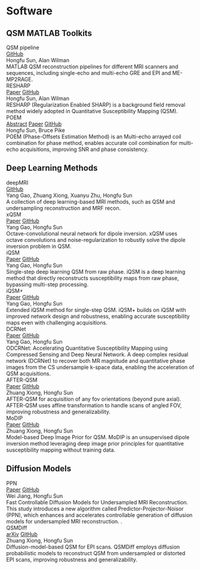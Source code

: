 # Software

## QSM MATLAB Toolkits

<div class="software-list">

  <div class="software-card">
    <div class="software-header">
      <div class="software-title">QSM pipeline</div>
      <div class="software-actions">
        <a class="software-btn action" href="https://github.com/sunhongfu/QSM/" target="_blank" rel="noopener">GitHub</a>
        <!-- <span class="software-tag matlab">MATLAB</span> -->
      </div>
    </div>
    <div class="software-authors">Hongfu Sun, Alan Wilman</div>
    <div class="software-venue">MATLAB QSM reconstruction pipelines for different MRI scanners and sequences, including single-echo and multi-echo GRE and EPI and ME-MP2RAGE.</div>
  </div>

  <div class="software-card">
    <div class="software-header">
      <div class="software-title">RESHARP</div>
      <div class="software-actions">
        <a class="software-btn action" href="https://doi.org/10.1002/mrm.24765" target="_blank" rel="noopener">Paper</a>
        <a class="software-btn action" href="https://github.com/sunhongfu/QSM/blob/master/background_field_removal/resharp.m" target="_blank" rel="noopener">GitHub</a>
        <!-- <span class="software-tag matlab">MATLAB</span> -->
      </div>
    </div>
    <div class="software-authors">Hongfu Sun, Alan Wilman</div>
    <div class="software-venue">RESHARP (Regularization Enabled SHARP) is a background field removal method widely adopted in Quantitative Susceptibility Mapping (QSM).</div>
  </div>

  <div class="software-card">
    <div class="software-header">
      <div class="software-title">POEM</div>
      <div class="software-actions">
        <a class="software-btn action" href="https://archive.ismrm.org/2018/4993.html" target="_blank" rel="noopener">Abstract</a>
        <a class="software-btn action" href="https://doi.org/10.1002/mrm.27975" target="_blank" rel="noopener">Paper</a>
        <a class="software-btn action" href="https://github.com/sunhongfu/QSM/blob/master/coil_combination/poem.m" target="_blank" rel="noopener">GitHub</a>
        <!-- <span class="software-tag matlab">MATLAB</span> -->
      </div>
    </div>
    <div class="software-authors">Hongfu Sun, Bruce Pike</div>
    <div class="software-venue">POEM (Phase-Offsets Estimation Method) is an Multi-echo arrayed coil combination for phase method, enables accurate coil combination for multi-echo acquisitions, improving SNR and phase consistency.</div>
  </div>

</div>


## Deep Learning Methods

<div class="software-list">

  <div class="software-card">
    <div class="software-header">
      <div class="software-title">deepMRI</div>
      <div class="software-actions">
        <a class="software-btn action" href="https://github.com/sunhongfu/deepMRI" target="_blank" rel="noopener">GitHub</a>
        <!-- <span class="software-tag python">Python</span> -->
        <!-- <span class="software-tag dl">Deep Learning</span> -->
      </div>
    </div>
    <div class="software-authors">Yang Gao, Zhuang Xiong, Xuanyu Zhu, Hongfu Sun</div>
    <div class="software-venue">A collection of deep learning-based MRI methods, such as QSM and undersampling reconstruction and MRF recon.</div>
  </div>

  <div class="software-card">
    <div class="software-header">
      <div class="software-title">xQSM</div>
      <div class="software-actions">
        <a class="software-btn action" href="https://doi.org/10.1002/nbm.4461" target="_blank" rel="noopener">Paper</a>
        <a class="software-btn action" href="https://github.com/sunhongfu/deepMRI/tree/master/xQSM" target="_blank" rel="noopener">GitHub</a>
        <!-- <span class="software-tag python">Python</span> -->
        <!-- <span class="software-tag dl">Deep Learning</span> -->
      </div>
    </div>
    <div class="software-authors">Yang Gao, Hongfu Sun</div>
    <div class="software-venue">Octave-convolutional neural network for dipole inversion. xQSM uses octave convolutions and noise-regularization to robustly solve the dipole inversion problem in QSM.</div>
  </div>

  <div class="software-card">
    <div class="software-header">
      <div class="software-title">iQSM</div>
      <div class="software-actions">
        <a class="software-btn action" href="https://doi.org/10.1016/j.neuroimage.2022.119410" target="_blank" rel="noopener">Paper</a>
        <a class="software-btn action" href="https://github.com/sunhongfu/deepMRI/tree/master/iQSM" target="_blank" rel="noopener">GitHub</a>
        <!-- <span class="software-tag python">Python</span> -->
        <!-- <span class="software-tag dl">Deep Learning</span> -->
      </div>
    </div>
    <div class="software-authors">Yang Gao, Hongfu Sun</div>
    <div class="software-venue">Single-step deep learning QSM from raw phase. iQSM is a deep learning method that directly reconstructs susceptibility maps from raw phase, bypassing multi-step processing.</div>
  </div>

  <div class="software-card">
    <div class="software-header">
      <div class="software-title">iQSM+</div>
      <div class="software-actions">
        <a class="software-btn action" href="https://doi.org/10.1016/j.media.2024.103160" target="_blank" rel="noopener">Paper</a>
        <a class="software-btn action" href="https://github.com/sunhongfu/deepMRI/tree/master/iQSM_Plus" target="_blank" rel="noopener">GitHub</a>
        <!-- <span class="software-tag python">Python</span> -->
        <!-- <span class="software-tag dl">Deep Learning</span> -->
      </div>
    </div>
    <div class="software-authors">Yang Gao, Hongfu Sun</div>
    <div class="software-venue">Extended iQSM method for single-step QSM. iQSM+ builds on iQSM with improved network design and robustness, enabling accurate susceptibility maps even with challenging acquisitions.</div>
  </div>

  <div class="software-card">
    <div class="software-header">
      <div class="software-title">DCRNet</div>
      <div class="software-actions">
        <a class="software-btn action" href="https://doi.org/10.1016/j.neuroimage.2021.118404" target="_blank" rel="noopener">Paper</a>
        <a class="software-btn action" href="https://github.com/sunhongfu/deepMRI/tree/master/DCRNet" target="_blank" rel="noopener">GitHub</a>
        <!-- <span class="software-tag python">Python</span> -->
        <!-- <span class="software-tag dl">Deep Learning</span> -->
      </div>
    </div>
    <div class="software-authors">Yang Gao, Hongfu Sun</div>
    <div class="software-venue">ODCRNet: Accelerating Quantitative Susceptibility Mapping using Compressed Sensing and Deep Neural Network. A deep complex residual network (DCRNet) to recover both MR magnitude and quantitative phase images from the CS undersample k-space data, enabling the acceleration of QSM acquisitions.</div>
  </div>

  <div class="software-card">
    <div class="software-header">
      <div class="software-title">AFTER-QSM</div>
      <div class="software-actions">
        <a class="software-btn action" href="https://doi.org/10.1016/j.neuroimage.2022.119842" target="_blank" rel="noopener">Paper</a>
        <a class="software-btn action" href="https://github.com/sunhongfu/deepMRI/tree/master/AFTER-QSM" target="_blank" rel="noopener">GitHub</a>
        <!-- <span class="software-tag python">Python</span> -->
        <!-- <span class="software-tag dl">Deep Learning</span> -->
      </div>
    </div>
    <div class="software-authors">Zhuang Xiong, Hongfu Sun</div>
    <div class="software-venue">AFTER-QSM for acquisition of any fov orientations (beyond pure axial). AFTER-QSM uses affine transformation to handle scans of angled FOV, improving robustness and generalizability.</div>
  </div>
  
  <div class="software-card">
    <div class="software-header">
      <div class="software-title">MoDIP</div>
      <div class="software-actions">
        <a class="software-btn action" href="https://doi.org/10.1016/j.neuroimage.2024.120583" target="_blank" rel="noopener">Paper</a>
        <a class="software-btn action" href="https://github.com/sunhongfu/deepMRI/tree/master/MoDIP" target="_blank" rel="noopener">GitHub</a>
        <!-- <span class="software-tag python">Python</span> -->
        <!-- <span class="software-tag dl">Deep Learning</span> -->
      </div>
    </div>
    <div class="software-authors">Zhuang Xiong, Hongfu Sun</div>
    <div class="software-venue">Model-based Deep Image Prior for QSM. MoDIP is an unsupervised dipole inversion method leveraging deep image prior principles for quantitative susceptibility mapping without training data.</div>
  </div>


</div>

## Diffusion Models

<div class="software-list">

  <div class="software-card">
    <div class="software-header">
      <div class="software-title">PPN</div>
      <div class="software-actions">
        <a class="software-btn action" href="https://doi.org/10.1109/ISBI56570.2024.10635891" target="_blank" rel="noopener">Paper</a>
        <a class="software-btn action" href="https://github.com/sunhongfu/ppn" target="_blank" rel="noopener">GitHub</a>
        <!-- <span class="software-tag python">Python</span> -->
        <!-- <span class="software-tag dl">Deep Learning</span> -->
      </div>
    </div>
    <div class="software-authors">Wei Jiang, Hongfu Sun</div>
    <div class="software-venue">Fast Controllable Diffusion Models for Undersampled MRI Reconstruction. This study introduces a new algorithm called Predictor-Projector-Noisor (PPN), which enhances and accelerates controllable generation of diffusion models for undersampled MRI reconstruction. .</div>
  </div>

  <div class="software-card">
    <div class="software-header">
      <div class="software-title">QSMDiff</div>
      <div class="software-actions">
        <a class="software-btn action" href="https://arxiv.org/abs/2403.14070" target="_blank" rel="noopener">arXiv</a>
        <a class="software-btn action" href="#" target="_blank" rel="noopener">GitHub</a>
        <!-- <span class="software-tag python">Python</span> -->
        <!-- <span class="software-tag dl">Deep Learning</span> -->
      </div>
    </div>
    <div class="software-authors">Zhuang Xiong, Hongfu Sun</div>
    <div class="software-venue">Diffusion-model-based QSM for EPI scans. QSMDiff employs diffusion probabilistic models to reconstruct QSM from undersampled or distorted EPI scans, improving robustness and generalizability.</div>
  </div>

</div>
